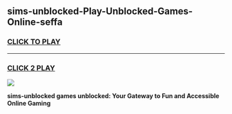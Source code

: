 
## sims-unblocked-Play-Unblocked-Games-Online-seffa
<h3>
<a href="https://premium76.site?title=sims-unblocked&ref=25A">CLICK TO PLAY</a></h3>
<hr>

<h3>
<a href="https://premium76.site?title=sims-unblocked&ref=25A">CLICK 2 PLAY</a>
  
</h3>

<a href="https://premium76.site?title=sims-unblocked&ref=25A"><img src="https://clearcache.store/games.png"></a>


**sims-unblocked games unblocked: Your Gateway to Fun and Accessible Online Gaming**
